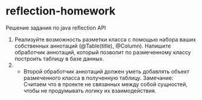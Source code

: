 # reflection-homework
Решение задания по java reflection API
1. Реализуйте возможность разметки класса с помощью набора ваших собственных аннотаций
(@Table(title), @Column). Напишите обработчик аннотаций, который позволит по размеченному
классу построить таблицу в базе данных.
2. * Второй обработчик аннотаций должен уметь добавлять объект размеченного класса в
полученную таблицу.
Замечание: Считаем что в проекте не связанных между собой сущностей, чтобы не
продумывать логику их взаимодействия.
